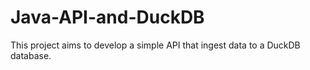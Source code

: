 # Java-API-and-DuckDB
This project aims to develop a simple API that ingest data to a DuckDB database.
